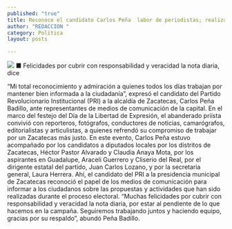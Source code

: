 ```yaml
---
published: "true"
title: Reconoce el candidato Carlos Peña  labor de periodistas; realizan convivio
author: "REDACCION "
category: Política
layout: posts

---
```


![](http://i.imgur.com/kPeZfwFm.jpg)
■ Felicidades por cubrir con responsabilidad y veracidad la nota diaria, dice

“Mi total reconocimiento y admiración a quienes todos los días trabajan por mantener bien informada a la ciudadanía”, expresó el candidato del Partido Revolucionario Institucional (PRI) a la alcaldía de Zacatecas, Carlos Peña Badillo, ante representantes de medios de comunicación de la capital.
En el marco del festejo del Día de la Libertad de Expresión, el abanderado priísta convivió con reporteros, fotógrafos, conductores de noticias, camarógrafos, editorialistas y articulistas, a quienes refrendó su compromiso de trabajar por un Zacatecas más justo.
En este evento, Carlos Peña estuvo acompañado por los candidatos a diputados locales por los distritos de Zacatecas, Héctor Pastor Alvarado y Claudia Anaya Mota, por los aspirantes en Guadalupe, Araceli Guerrero y Cliserio del Real, por el dirigente estatal del partido, Juan Carlos Lozano, y por la secretaria general, Laura Herrera.
Ahí, el candidato del PRI a la presidencia municipal de Zacatecas reconoció el papel de los medios de comunicación para informar a los ciudadanos sobre las propuestas y actividades que han sido realizadas durante el proceso electoral. 
“Muchas felicidades por cubrir con responsabilidad y veracidad la nota diaria, por estar al pendiente de lo que hacemos en la campaña. Seguiremos trabajando juntos y haciendo equipo, gracias por su respaldo”, abundó Peña Badillo.
